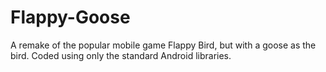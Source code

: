 # Flappy-Goose
A remake of the popular mobile game Flappy Bird, but with a goose as the bird. Coded using only the standard Android libraries.
